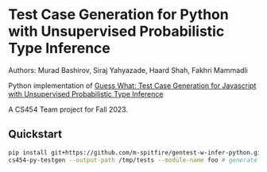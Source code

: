# Test Case Generation for Python with Unsupervised Probabilistic Type Inference

Authors: Murad Bashirov, Siraj Yahyazade, Haard Shah, Fakhri Mammadli

Python implementation of [Guess What: Test Case Generation for Javascript with Unsupervised Probabilistic Type Inference](https://doi.org/10.1007/978-3-031-21251-2_5)

A CS454 Team project for Fall 2023.

## Quickstart

```sh
pip install git+https://github.com/m-spitfire/gentest-w-infer-python.git
cs454-py-testgen --output-path /tmp/tests --module-name foo # generate test for foo.py in /tmp/tests
```
